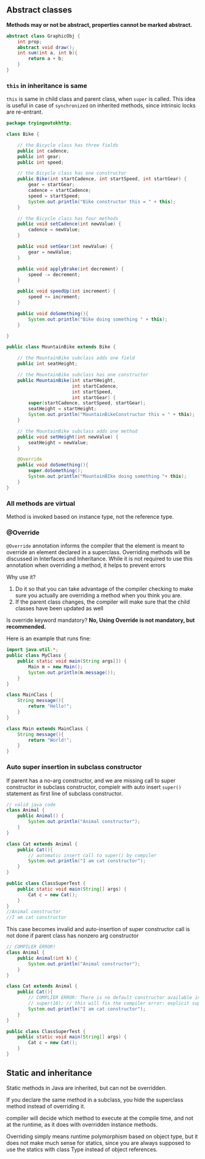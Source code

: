 
## Abstract classes

**Methods may or not be abstract, properties cannot be marked abstract.**

```java
abstract class GraphicObj {
    int prop;
    abstract void draw();
    int sum(int a, int b){
        return a + b;
    }
}
```

### `this` in inheritance is same

`this` is same in child class and parent class, when `super` is called.
This idea is useful in case of `synchronized` on inherited methods, since
intrinsic locks are re-entrant.

```java
package tryingoutokhttp;

class Bike {

    // the Bicycle class has three fields
    public int cadence;
    public int gear;
    public int speed;

    // the Bicycle class has one constructor
    public Bike(int startCadence, int startSpeed, int startGear) {
        gear = startGear;
        cadence = startCadence;
        speed = startSpeed;
        System.out.println("Bike constructor this = " + this);
    }

    // the Bicycle class has four methods
    public void setCadence(int newValue) {
        cadence = newValue;
    }

    public void setGear(int newValue) {
        gear = newValue;
    }

    public void applyBrake(int decrement) {
        speed -= decrement;
    }

    public void speedUp(int increment) {
        speed += increment;
    }

    public void doSomething(){
        System.out.println("Bike doing something " + this);
    }

}

public class MountainBike extends Bike {

    // the MountainBike subclass adds one field
    public int seatHeight;

    // the MountainBike subclass has one constructor
    public MountainBike(int startHeight,
                        int startCadence,
                        int startSpeed,
                        int startGear) {
        super(startCadence, startSpeed, startGear);
        seatHeight = startHeight;
        System.out.println("MountainBikeConstructor this = " + this);
    }

    // the MountainBike subclass adds one method
    public void setHeight(int newValue) {
        seatHeight = newValue;
    }

    @Override
    public void doSomething(){
        super.doSomething();
        System.out.println("MountainBIke doing something "+ this);
    }
}
```


### All methods are virtual

Method is invoked based on instance type, not the reference type.


### @Override
`@Override` annotation informs the compiler that the element is meant to override an element declared in a superclass. Overriding methods will be discussed in Interfaces and Inheritance. While it is not required to use this annotation when overriding a method, it helps to prevent errors

Why use it?
1. Do it so that you can take advantage of the compiler checking to make sure you actually are overriding a method when you think you are.
2. If the parent class changes, the compiler will make sure that the child classes have been updated as well

Is override keyword mandatory?
**No, Using Override is not mandatory, but recommended.**

Here is an example that runs fine:
```java
import java.util.*;
public class MyClass {
    public static void main(String args[]) {
        Main m = new Main();
        System.out.println(m.message());
    }
}

class MainClass {
    String message(){
        return "Hello!";
    }
}

class Main extends MainClass {
    String message(){
        return "World!";
    }
}
```


### Auto super insertion in subclass constructor

If parent has a no-arg constructor, and we are missing call to super constructor in subclass constructor,
compielr with auto insert `super()` statement as first line of subclass constructor.

```java
// valid java code
class Animal {
    public Animal() {
        System.out.println("Animal constructor");
    }
}

class Cat extends Animal {
    public Cat(){
        // automatic insert call to super() by compiler
        System.out.println("I am cat constructor");
    }
}

public class ClassSuperTest {
    public static void main(String[] args) {
        Cat c = new Cat();
    }
}
//Animal constructor
//I am cat constructor
```

This case becomes invalid and auto-insertion of super constructor call is not done if 
parent class has nonzero arg constructor

```java
// COMPILER ERROR!
class Animal {
    public Animal(int k) {
        System.out.println("Animal constructor");
    }
}

class Cat extends Animal {
    public Cat(){
        // COMPLIER ERROR: There is no default constructor available in 'Animal'
        // super(10); // this will fix the compiler error: explicit super constructor initialization
        System.out.println("I am cat constructor");
    }
}

public class ClassSuperTest {
    public static void main(String[] args) {
        Cat c = new Cat();
    }
}

```


## Static and inheritance

Static methods in Java are inherited, but can not be overridden. 

If you declare the same method in a subclass, you hide the superclass method instead of overriding it.

compiler will decide which method to execute at the compile time, and not at the runtime, as it does with overridden instance methods.

Overriding simply means runtime polymorphism based on object type, but it does not make much sense for statics, since
you are always supposed to use the statics with class Type instead of object references.

